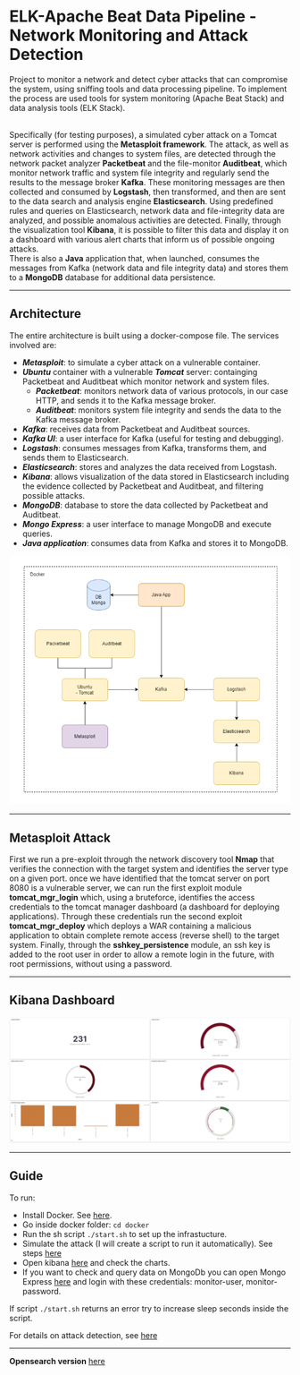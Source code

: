 # ELK-Apache Beat Data Pipeline - Network Monitoring and Attack Detection

Project to monitor a network and detect cyber attacks that can compromise the system, using sniffing tools and data processing pipeline. To implement the process are used tools for system monitoring (Apache Beat Stack) and data analysis tools (ELK Stack).
\
<br/>

Specifically (for testing purposes), a simulated cyber attack on a Tomcat server is performed using the **Metasploit framework**. The attack, as well as network activities and changes to system files, are detected through the network packet analyzer **Packetbeat** and the file-monitor **Auditbeat**, which monitor network traffic and system file integrity and regularly send the results to the message broker **Kafka**. These monitoring messages are then collected and consumed by **Logstash**, then transformed, and then are sent to the data search and analysis engine **Elasticsearch**. Using predefined rules and queries on Elasticsearch, network data and file-integrity data are analyzed, and possible anomalous activities are detected. Finally, through the visualization tool **Kibana**, it is possible to filter this data and display it on a dashboard with various alert charts that inform us of possible ongoing attacks.
\
There is also a **Java** application that, when launched, consumes the messages from Kafka (network data and file integrity data) and stores them to a **MongoDB** database for additional data persistence.

---

## Architecture

The entire architecture is built using a docker-compose file. The services involved are:

- ***Metasploit***: to simulate a cyber attack on a vulnerable container.
- ***Ubuntu*** container with a vulnerable ***Tomcat*** server: containging Packetbeat and Auditbeat which monitor network and system files.
    - ***Packetbeat***: monitors network data of various protocols, in our case HTTP, and sends it to the Kafka message broker.
    - ***Auditbeat***: monitors system file integrity and sends the data to the Kafka message broker.
- ***Kafka***: receives data from Packetbeat and Auditbeat sources.
- ***Kafka UI***: a user interface for Kafka (useful for testing and debugging).
- ***Logstash***: consumes messages from Kafka, transforms them, and sends them to Elasticsearch.
- ***Elasticsearch***: stores and analyzes the data received from Logstash.
- ***Kibana***: allows visualization of the data stored in Elasticsearch including the evidence collected by Packetbeat and Auditbeat, and filtering possible attacks.
- ***MongoDB***: database to store the data collected by Packetbeat and Auditbeat.
- ***Mongo Express***: a user interface to manage MongoDB and execute queries.
- ***Java application***: consumes data from Kafka and stores it to MongoDB.

![](<https://github.com/enrimon15/attack-detection-elk/blob/main/images/architecture.png>)

---

## Metasploit Attack

First we run a pre-exploit through the network discovery tool **Nmap** that verifies the connection with the target system and identifies the server type on a given port.
once we have identified that the tomcat server on port 8080 is a vulnerable server, we can run the first exploit module **tomcat_mgr_login** which, using a bruteforce, identifies the access credentials to the tomcat manager dashboard (a dashboard for deploying applications).
Through these credentials run the second exploit **tomcat_mgr_deploy** which deploys a WAR containing a malicious application to obtain complete remote access (reverse shell) to the target system.
Finally, through the **sshkey_persistence** module, an ssh key is added to the root user in order to allow a remote login in the future, with root permissions, without using a password.

--------

## Kibana Dashboard

![](<https://github.com/enrimon15/attack-detection-elk/blob/main/images/dashboard.png>)

----------

## Guide

To run:
- Install Docker. See [here](https://docs.docker.com/get-docker/).
- Go inside docker folder: `cd docker`
- Run the sh script `./start.sh` to set up the infrastucture.
- Simulate the attack (I will create a script to run it automatically). See steps [here](https://github.com/enrimon15/attack-detection-elk/blob/main/attack-guide.md)
- Open kibana [here](http://localhost:5601/app/dashboards#/view/0b05e2c0-de92-11ed-9050-0fc335f87e2c?_g=(filters:!(),refreshInterval:(pause:!t,value:0),time:(from:now-15m,to:now))) and check the charts.
- If you want to check and query data on MongoDb you can open Mongo Express [here](http://localhost:8081) and login with these credentials: monitor-user, monitor-password.

If script `./start.sh` returns an error try to increase sleep seconds inside the script.

For details on attack detection, see [here](https://github.com/enrimon15/attack-detection-elk/blob/main/attack-detection.md)

---

**Opensearch version** [here]([https://github.com/enrimon15/attack-detection-elk/blob/main/attack-detection.md](https://github.com/enrimon15/attack-detection-elk/tree/opensearch)https://github.com/enrimon15/attack-detection-elk/tree/opensearch)
